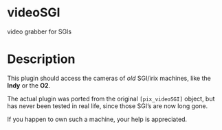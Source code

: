 videoSGI
===

video grabber for SGIs

# Description


This plugin should access the cameras of *old* SGI/irix machines,
like the **Indy** or the **O2**.

The actual plugin was ported from the original `[pix_videoSGI]` object,
but has never been tested in real life, since those SGI’s are now long gone.

If you happen to own such a machine, your help is appreciated.
